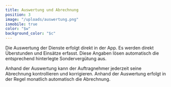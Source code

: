 ```yaml
---
title: Auswertung und Abrechnung
position: 3
image: "/uploads/auswertung.png"
ismobile: true
color: "$w"
background_color: "$c"
---
```


Die Auswertung der Dienste erfolgt direkt in der App. Es werden direkt Überstunden und Einsätze erfasst. Diese Angaben lösen automatisch die entsprechend hinterlegte Sondervergütung aus.

Anhand der Auswertung kann der Auftragnehmer jederzeit seine Abrechnung kontrollieren und korrigieren. Anhand der Auswertung erfolgt in der Regel monatlich automatisch die Abrechnung.